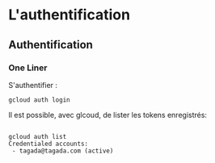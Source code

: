 # L'authentification


## Authentification

### One Liner

S'authentifier :

    gcloud auth login

Il est possible, avec glcoud, de lister les tokens enregistrés:

<pre><code>
gcloud auth list
Credentialed accounts:
 - tagada@tagada.com (active)  
</code></pre>

